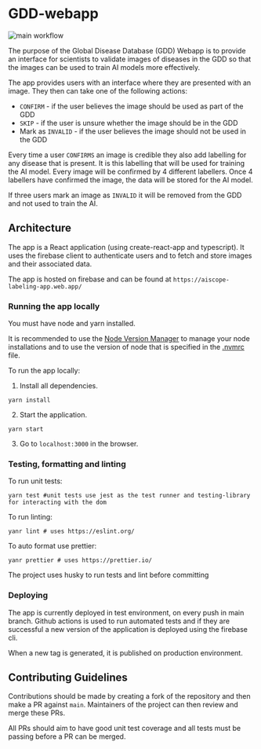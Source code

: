 # GDD-webapp

![main workflow](https://github.com/theaiscope/GDD-webapp/actions/workflows/push-to-main.yaml/badge.svg)

The purpose of the Global Disease Database (GDD) Webapp is to provide an interface for scientists to validate images of diseases in the GDD so that the images can be used to train AI models more effectively.

The app provides users with an interface where they are presented with an image. They then can take one of the following actions:
- `CONFIRM` - if the user believes the image should be used as part of the GDD
- `SKIP` - if the user is unsure whether the image should be in the GDD
- Mark as `INVALID` - if the user believes the image should not be used in the GDD

Every time a user `CONFIRMS` an image is credible they also add labelling for any disease that is present. It is this labelling that will be used for training the AI model. Every image will be confirmed by 4 different labellers. Once 4 labellers have confirmed the image, the data will be stored for the AI model. 

If three users mark an image as `INVALID` it will be removed from the GDD and not used to train the AI.

## Architecture

The app is a React application (using create-react-app and typescript). It uses the firebase client to authenticate users and to fetch and store images and their associated data.

The app is hosted on firebase and can be found at `https://aiscope-labeling-app.web.app/`

### Running the app locally

You must have node and yarn installed.

It is recommended to use the [Node Version Manager](https://github.com/creationix/nvm) to manage your node installations and to use the version of node that is specified in the [.nvmrc](/.nvmrc) file.

To run the app locally: 
1. Install all dependencies.
```shell
yarn install
```
2. Start the application.
```shell
yarn start
```
3. Go to `localhost:3000` in the browser.

### Testing, formatting and linting

To run unit tests:
```shell
yarn test #unit tests use jest as the test runner and testing-library for interacting with the dom
```

To run linting:
```shell
yanr lint # uses https://eslint.org/
```

To auto format use prettier:
```shell
yanr prettier # uses https://prettier.io/
```

The project uses husky to run tests and lint before committing

### Deploying

The app is currently deployed in test environment, on every push in main branch. 
Github actions is used to run automated tests and if they are successful a new version of the application is deployed using the firebase cli.

When a new tag is generated, it is published on production environment. 

## Contributing Guidelines

Contributions should be made by creating a fork of the repository and then make a PR against `main`. 
Maintainers of the project can then review and merge these PRs.

All PRs should aim to have good unit test coverage and all tests must be passing before a PR can be merged.


